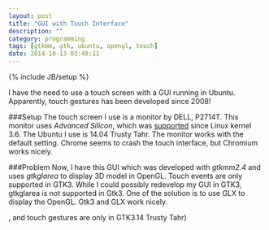 ```yaml
---
layout: post
title: "GUI with Touch Interface"
description: ""
category: programming
tags: [gtkmm, gtk, ubuntu, opengl, touch]
date: 2014-10-13 03:48:11
---
```

{% include JB/setup %}

I have the need to use a touch screen with a GUI running in Ubuntu.
Apparently, touch gestures has been developed since 2008!

###Setup 
The touch screen I use is a monitor by DELL, P2714T. This monitor uses *Advanced Silicon*, which was [supported](http://lii-enac.fr/en/architecture/linux-input/multitouch-devices.html) since Linux kernel 3.6.
The Ubuntu I use is 14.04 Trusty Tahr. The monitor works with the default setting. Chrome seems to crash the touch interface, but Chromium works nicely.

###Problem
Now, I have this GUI which was developed with *gtkmm2.4* and uses *gtkglarea* to display 3D model in OpenGL.
Touch events are only supported in GTK3. While I could possibly redevelop my GUI in GTK3, gtkglarea is not supported in Gtk3.
One of the solution is to use GLX to display the OpenGL. Gtk3 and GLX work nicely. 

, and touch gestures are only in GTK3.14
Trusty Tahr)